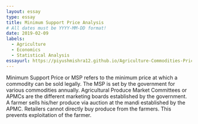 ```yaml
---
layout: essay
type: essay
title: Minimum Support Price Analysis
# All dates must be YYYY-MM-DD format!
date: 2019-02-09
labels:
  - Agriculture
  - Economics
  - Statistical Analysis
essayurl: https://piyushmishra12.github.io/Agriculture-Commodities-Price-and-Seasons/
---
```


Minimum Support Price or MSP refers to the minimum price at which a commodity can be sold legally. The MSP is set by the government for various commodities annually. Agricultural Produce Market Committees or APMCs are the different marketing boards established by the government. A farmer sells his/her produce via auction at the mandi established by the APMC. Retailers cannot directly buy produce from the farmers. This prevents exploitation of the farmer.

